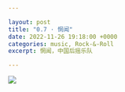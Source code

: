 ```yaml
---

layout: post
title: "0.7 · 惘闻"
date: 2022-11-26 19:18:00 +0000
categories: music, Rock-&-Roll
excerpt: 惘闻，中国后摇乐队

---
```


![](https://files.catbox.moe/ej6rxn.png)

